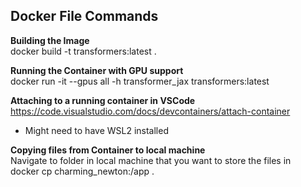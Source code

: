 ## Docker File Commands  
__Building the Image__  
docker build -t transformers:latest .  
  
__Running the Container with GPU support__  
docker run -it --gpus all -h transformer_jax transformers:latest   
  
__Attaching to a running container in VSCode__  
https://code.visualstudio.com/docs/devcontainers/attach-container  
- Might need to have WSL2 installed

__Copying files from Container to local machine__  
Navigate to folder in local machine that you want to store the files in  
docker cp charming_newton:/app .  
